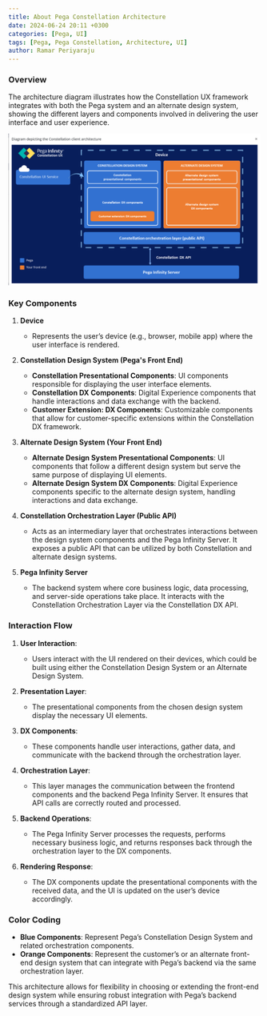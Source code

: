 ```yaml
---
title: About Pega Constellation Architecture
date: 2024-06-24 20:11 +0300
categories: [Pega, UI]
tags: [Pega, Pega Constellation, Architecture, UI]
author: Ramar Periyaraju
---
```


### Overview

The architecture diagram illustrates how the Constellation UX framework integrates with both the Pega system and an alternate design system, showing the different layers and components involved in delivering the user interface and user experience.

![Desktop View](/assets/img/ConstellationDiagram.png)

### Key Components

1. **Device**

   - Represents the user’s device (e.g., browser, mobile app) where the user interface is rendered.

2. **Constellation Design System (Pega's Front End)**

   - **Constellation Presentational Components**: UI components responsible for displaying the user interface elements.
   - **Constellation DX Components**: Digital Experience components that handle interactions and data exchange with the backend.
   - **Customer Extension: DX Components**: Customizable components that allow for customer-specific extensions within the Constellation DX framework.

3. **Alternate Design System (Your Front End)**

   - **Alternate Design System Presentational Components**: UI components that follow a different design system but serve the same purpose of displaying UI elements.
   - **Alternate Design System DX Components**: Digital Experience components specific to the alternate design system, handling interactions and data exchange.

4. **Constellation Orchestration Layer (Public API)**

   - Acts as an intermediary layer that orchestrates interactions between the design system components and the Pega Infinity Server. It exposes a public API that can be utilized by both Constellation and alternate design systems.

5. **Pega Infinity Server**
   - The backend system where core business logic, data processing, and server-side operations take place. It interacts with the Constellation Orchestration Layer via the Constellation DX API.

### Interaction Flow

1. **User Interaction**:

   - Users interact with the UI rendered on their devices, which could be built using either the Constellation Design System or an Alternate Design System.

2. **Presentation Layer**:

   - The presentational components from the chosen design system display the necessary UI elements.

3. **DX Components**:

   - These components handle user interactions, gather data, and communicate with the backend through the orchestration layer.

4. **Orchestration Layer**:

   - This layer manages the communication between the frontend components and the backend Pega Infinity Server. It ensures that API calls are correctly routed and processed.

5. **Backend Operations**:

   - The Pega Infinity Server processes the requests, performs necessary business logic, and returns responses back through the orchestration layer to the DX components.

6. **Rendering Response**:
   - The DX components update the presentational components with the received data, and the UI is updated on the user’s device accordingly.

### Color Coding

- **Blue Components**: Represent Pega’s Constellation Design System and related orchestration components.
- **Orange Components**: Represent the customer’s or an alternate front-end design system that can integrate with Pega’s backend via the same orchestration layer.

This architecture allows for flexibility in choosing or extending the front-end design system while ensuring robust integration with Pega’s backend services through a standardized API layer.
